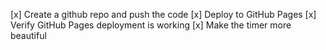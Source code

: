 [x] Create a github repo and push the code
[x] Deploy to GitHub Pages
[x] Verify GitHub Pages deployment is working
[x] Make the timer more beautiful
